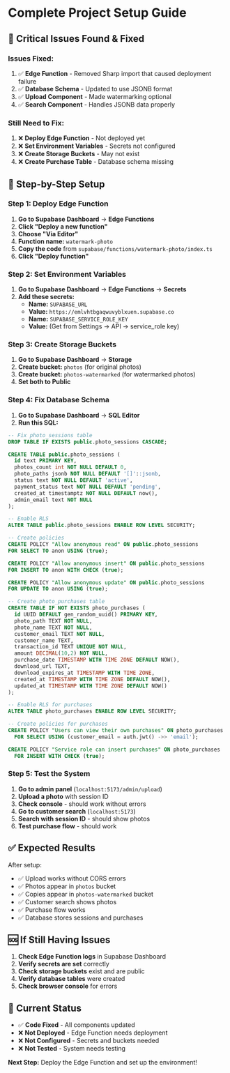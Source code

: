 # Complete Project Setup Guide

## 🚨 **Critical Issues Found & Fixed**

### **Issues Fixed:**
1. ✅ **Edge Function** - Removed Sharp import that caused deployment failure
2. ✅ **Database Schema** - Updated to use JSONB format
3. ✅ **Upload Component** - Made watermarking optional
4. ✅ **Search Component** - Handles JSONB data properly

### **Still Need to Fix:**
1. ❌ **Deploy Edge Function** - Not deployed yet
2. ❌ **Set Environment Variables** - Secrets not configured
3. ❌ **Create Storage Buckets** - May not exist
4. ❌ **Create Purchase Table** - Database schema missing

## 🚀 **Step-by-Step Setup**

### **Step 1: Deploy Edge Function**

1. **Go to Supabase Dashboard** → **Edge Functions**
2. **Click "Deploy a new function"**
3. **Choose "Via Editor"**
4. **Function name:** `watermark-photo`
5. **Copy the code** from `supabase/functions/watermark-photo/index.ts`
6. **Click "Deploy function"**

### **Step 2: Set Environment Variables**

1. **Go to Supabase Dashboard** → **Edge Functions** → **Secrets**
2. **Add these secrets:**
   - **Name:** `SUPABASE_URL`
   - **Value:** `https://emlvhtbgaqwuvyblxuen.supabase.co`
   - **Name:** `SUPABASE_SERVICE_ROLE_KEY`
   - **Value:** (Get from Settings → API → service_role key)

### **Step 3: Create Storage Buckets**

1. **Go to Supabase Dashboard** → **Storage**
2. **Create bucket:** `photos` (for original photos)
3. **Create bucket:** `photos-watermarked` (for watermarked photos)
4. **Set both to Public**

### **Step 4: Fix Database Schema**

1. **Go to Supabase Dashboard** → **SQL Editor**
2. **Run this SQL:**

```sql
-- Fix photo_sessions table
DROP TABLE IF EXISTS public.photo_sessions CASCADE;

CREATE TABLE public.photo_sessions (
  id text PRIMARY KEY,
  photos_count int NOT NULL DEFAULT 0,
  photo_paths jsonb NOT NULL DEFAULT '[]'::jsonb,
  status text NOT NULL DEFAULT 'active',
  payment_status text NOT NULL DEFAULT 'pending',
  created_at timestamptz NOT NULL DEFAULT now(),
  admin_email text NOT NULL
);

-- Enable RLS
ALTER TABLE public.photo_sessions ENABLE ROW LEVEL SECURITY;

-- Create policies
CREATE POLICY "Allow anonymous read" ON public.photo_sessions
FOR SELECT TO anon USING (true);

CREATE POLICY "Allow anonymous insert" ON public.photo_sessions
FOR INSERT TO anon WITH CHECK (true);

CREATE POLICY "Allow anonymous update" ON public.photo_sessions
FOR UPDATE TO anon USING (true);

-- Create photo_purchases table
CREATE TABLE IF NOT EXISTS photo_purchases (
  id UUID DEFAULT gen_random_uuid() PRIMARY KEY,
  photo_path TEXT NOT NULL,
  photo_name TEXT NOT NULL,
  customer_email TEXT NOT NULL,
  customer_name TEXT,
  transaction_id TEXT UNIQUE NOT NULL,
  amount DECIMAL(10,2) NOT NULL,
  purchase_date TIMESTAMP WITH TIME ZONE DEFAULT NOW(),
  download_url TEXT,
  download_expires_at TIMESTAMP WITH TIME ZONE,
  created_at TIMESTAMP WITH TIME ZONE DEFAULT NOW(),
  updated_at TIMESTAMP WITH TIME ZONE DEFAULT NOW()
);

-- Enable RLS for purchases
ALTER TABLE photo_purchases ENABLE ROW LEVEL SECURITY;

-- Create policies for purchases
CREATE POLICY "Users can view their own purchases" ON photo_purchases
  FOR SELECT USING (customer_email = auth.jwt() ->> 'email');

CREATE POLICY "Service role can insert purchases" ON photo_purchases
  FOR INSERT WITH CHECK (true);
```

### **Step 5: Test the System**

1. **Go to admin panel** (`localhost:5173/admin/upload`)
2. **Upload a photo** with session ID
3. **Check console** - should work without errors
4. **Go to customer search** (`localhost:5173`)
5. **Search with session ID** - should show photos
6. **Test purchase flow** - should work

## ✅ **Expected Results**

After setup:
- ✅ Upload works without CORS errors
- ✅ Photos appear in `photos` bucket
- ✅ Copies appear in `photos-watermarked` bucket
- ✅ Customer search shows photos
- ✅ Purchase flow works
- ✅ Database stores sessions and purchases

## 🆘 **If Still Having Issues**

1. **Check Edge Function logs** in Supabase Dashboard
2. **Verify secrets are set** correctly
3. **Check storage buckets** exist and are public
4. **Verify database tables** were created
5. **Check browser console** for errors

## 🎯 **Current Status**

- ✅ **Code Fixed** - All components updated
- ❌ **Not Deployed** - Edge Function needs deployment
- ❌ **Not Configured** - Secrets and buckets needed
- ❌ **Not Tested** - System needs testing

**Next Step:** Deploy the Edge Function and set up the environment!
